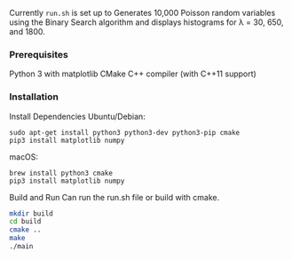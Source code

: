 Currently `run.sh` is set up to Generates 10,000 Poisson random variables using the Binary Search algorithm and displays histograms for λ = 30, 650, and 1800.

### Prerequisites

Python 3 with matplotlib
CMake
C++ compiler (with C++11 support)

### Installation

Install Dependencies
Ubuntu/Debian:
```bs
sudo apt-get install python3 python3-dev python3-pip cmake
pip3 install matplotlib numpy
```
macOS:
```bs
brew install python3 cmake
pip3 install matplotlib numpy
```

Build and Run
Can run the run.sh file or build with cmake.
```bash
mkdir build
cd build
cmake ..
make
./main
```
